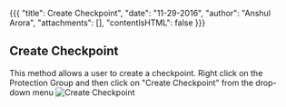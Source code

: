 {{{
  "title": Create Checkpoint",
  "date": "11-29-2016",
  "author": "Anshul Arora",
  "attachments": [],
  "contentIsHTML": false
}}}

## Create Checkpoint
This method allows a user to create a checkpoint. Right click on the Protection Group and then click on "Create Checkpoint" from the drop-down menu
![Create Checkpoint](../images/createcheckpoint.png)
